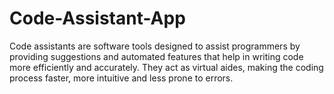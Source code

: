 # Code-Assistant-App

Code assistants are software tools designed to assist programmers by providing suggestions and automated features that help in writing code more efficiently and accurately. They act as virtual aides, making the coding process faster, more intuitive and less prone to errors.

